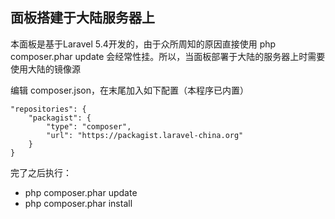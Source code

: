 ## 面板搭建于大陆服务器上
本面板是基于Laravel 5.4开发的，由于众所周知的原因直接使用 php composer.phar update 会经常性挂。所以，当面板部署于大陆的服务器上时需要使用大陆的镜像源

编辑 composer.json，在末尾加入如下配置（本程序已内置）
```
"repositories": {
    "packagist": {
        "type": "composer",
        "url": "https://packagist.laravel-china.org"
    }
}
```

完了之后执行：
- php composer.phar update
- php composer.phar install
